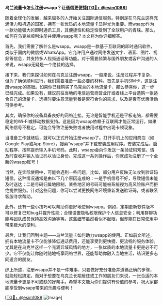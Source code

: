 **乌兰流量卡怎么注册wsapp？让通信更便捷[[TG💪+ @esim1088](https://t.me/s/esim1088)]**

随着全球化的发展，越来越多的人开始关注国际通信服务。特别是在乌克兰这样充满活力和机遇的国家，拥有一张优质的本地流量卡显得尤为重要。而wsapp作为一款功能强大的即时通讯工具，其便捷性和稳定性受到了全球用户的青睐。那么，如何在乌克兰顺利注册并使用wsapp呢？本文将为你详细解答。

首先，我们需要了解什么是wsapp。wsapp是一款基于互联网的即时通讯软件，类似于国内的微信或WhatsApp。它允许用户通过网络发送文字、语音、图片、视频等信息，并支持多人视频通话等功能。对于需要频繁与国外朋友或客户沟通的人来说，wsapp无疑是一个绝佳的选择。

接下来，我们来探讨如何在乌克兰注册wsapp。一般来说，注册过程并不复杂，但为了确保顺利进行，我们需要准备一些必要的材料。首先是手机SIM卡，这是注册wsapp的基础。如果你已经购买了乌克兰的本地流量卡，那么恭喜你，这一步已经完成。如果没有，建议前往当地的电信运营商营业厅或者线上平台选购一张适合自己的流量卡。选择时要注意流量套餐是否符合你的需求，以及是否有优惠活动可供参考。

其次，确保你的设备具备良好的网络连接。无论是智能手机还是平板电脑，都需要稳定的Wi-Fi或移动数据支持。这是因为wsapp依赖于互联网才能正常运行。如果网络信号不稳定，可能会导致注册失败或者使用过程中出现卡顿现象。

当准备工作就绪后，就可以正式开始注册wsapp了。打开手机上的应用商店（如Google Play或App Store），搜索“wsapp”并下载安装应用程序。安装完成后，启动程序，按照提示输入手机号码。此时，wsapp会向你发送一条验证码短信，请及时查收并输入验证码以验证身份。完成这一系列操作后，你就成功注册了一个全新的wsapp账号！

当然，在实际使用中，可能会遇到一些问题。比如，部分用户反映无法收到验证码短信。这种情况通常是由以下几个原因造成的：一是手机信号不好，导致短信未能及时送达；二是号码归属地限制，某些地区的号码可能被系统视为高风险账户而拒绝提供服务。针对这些问题，你可以尝试更换网络环境重新发送验证码，或者联系客服寻求帮助。

此外，还有一些小技巧可以帮助你更好地使用wsapp。例如，定期更新软件版本可以修复已知bug并提升性能；合理设置隐私权限保护个人信息安全；利用群聊功能与团队成员保持高效沟通等等。这些细节虽然看似不起眼，但却能在日常使用中带来极大的便利。

最后，让我们回到主题——乌兰流量卡如何助力wsapp的使用。正如前文所述，拥有本地流量卡不仅能够降低通话费用，还能享受到更快捷、更流畅的服务体验。尤其是在乌克兰这样一个充满异域风情的地方，一张优质的本地流量卡更是必不可少。它不仅能让你随时随地畅享网络世界，还能帮助你融入当地生活，结识更多志同道合的朋友。

综上所述，注册wsapp并不是一件难事，只要做好充分准备并遵循正确的步骤，就能轻松搞定。而对于想要在乌克兰长期居住或工作的朋友们来说，一张合适的本地流量卡更是不可或缺的好帮手。希望本文能为你们提供有价值的参考，祝大家都能享受到wsapp带来的乐趣与便利！

[[TG💪+ @esim1088](https://t.me/s/esim1088) ![Image](https://i.postimg.cc/4NQfJmqS/Snipaste-2025-05-13-00-14-12.png)]